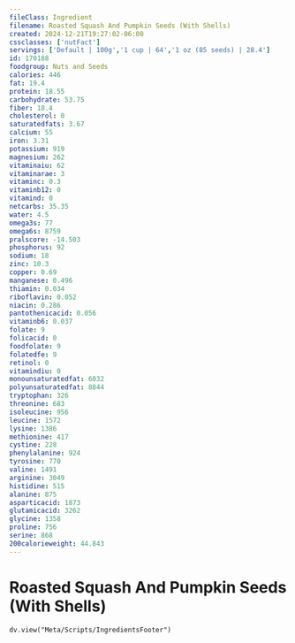 ```yaml
---
fileClass: Ingredient
filename: Roasted Squash And Pumpkin Seeds (With Shells)
created: 2024-12-21T19:27:02-06:00
cssclasses: ['nutFact']
servings: ['Default | 100g','1 cup | 64','1 oz (85 seeds) | 28.4']
id: 170188
foodgroup: Nuts and Seeds
calories: 446
fat: 19.4
protein: 18.55
carbohydrate: 53.75
fiber: 18.4
cholesterol: 0
saturatedfats: 3.67
calcium: 55
iron: 3.31
potassium: 919
magnesium: 262
vitaminaiu: 62
vitaminarae: 3
vitaminc: 0.3
vitaminb12: 0
vitamind: 0
netcarbs: 35.35
water: 4.5
omega3s: 77
omega6s: 8759
pralscore: -14.503
phosphorus: 92
sodium: 18
zinc: 10.3
copper: 0.69
manganese: 0.496
thiamin: 0.034
riboflavin: 0.052
niacin: 0.286
pantothenicacid: 0.056
vitaminb6: 0.037
folate: 9
folicacid: 0
foodfolate: 9
folatedfe: 9
retinol: 0
vitamindiu: 0
monounsaturatedfat: 6032
polyunsaturatedfat: 8844
tryptophan: 326
threonine: 683
isoleucine: 956
leucine: 1572
lysine: 1386
methionine: 417
cystine: 228
phenylalanine: 924
tyrosine: 770
valine: 1491
arginine: 3049
histidine: 515
alanine: 875
asparticacid: 1873
glutamicacid: 3262
glycine: 1358
proline: 756
serine: 868
200calorieweight: 44.843
---
```


# Roasted Squash And Pumpkin Seeds (With Shells)

```dataviewjs
dv.view("Meta/Scripts/IngredientsFooter")
```